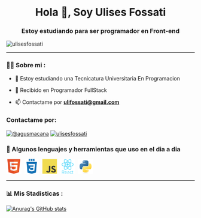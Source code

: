 <div id="header" align="center">
    <h1 align="center">Hola 👋, Soy Ulises Fossati</h1>
    <h3 align="center">Estoy estudiando para ser programador en Front-end</h3>
</div>


<p align="left"> <img src="https://komarev.com/ghpvc/?username=ulisesfossati&label=Profile%20views&color=0e75b6&style=flat" alt="ulisesfossati" /> </p>

---
### 👨‍💻 Sobre mi :
- 📝 Estoy estudiando una Tecnicatura Universitaria En Programacion
- 📝 Recibido en Programador FullStack 

- 📫 Contactame por **ulifossati@gmail.com**

<h3 align="left">Contactame por:</h3>

<p align="left">

<a href="https://twitter.com/UlisesFossati" target="blank"><img align="center" src="https://raw.githubusercontent.com/rahuldkjain/github-profile-readme-generator/master/src/images/icons/Social/twitter.svg" alt="@agusmacana" height="30" width="40" /></a>
<a href="https://www.instagram.com/ulisesfossati/" target="blank"><img align="center" src="https://raw.githubusercontent.com/rahuldkjain/github-profile-readme-generator/master/src/images/icons/Social/instagram.svg" alt="ulisesfossati" height="30" width="40" /></a>

</p>

<div align="left">
    <h3>🔨 Algunos lenguajes y herramientas que uso en el dia a dia</h3>
    <div>
        <img src="https://github.com/devicons/devicon/blob/master/icons/html5/html5-original.svg" title="HTML5" alt="HTML" width="40" height="40"/>&nbsp;
        <img src="https://github.com/devicons/devicon/blob/master/icons/css3/css3-plain-wordmark.svg"  title="CSS3" alt="CSS" width="40" height="40"/>&nbsp;
        <img src="https://github.com/devicons/devicon/blob/master/icons/javascript/javascript-original.svg" title="JavaScript" alt="JavaScript" width="40" height="40"/>&nbsp;
        <img src="https://github.com/devicons/devicon/blob/master/icons/react/react-original-wordmark.svg" title="React" alt="React" width="40" height="40"/>&nbsp;
        <img src="https://github.com/devicons/devicon/blob/master/icons/python/python-original.svg" title="Python" alt="Python" width="40" height="40";
        <img src="https://github.com/devicons/devicon/blob/master/icons/cplusplus/cplusplus-original.svg" title="C++" alt="C++" width="40" height="40";
        <img src="https://github.com/devicons/devicon/blob/master/icons/bootstrap/bootstrap-plain.svg" title="Bootstrap" alt="Bootstrap" width="40" height="40";
        
</div>

---
### 📊 Mis Stadisticas :

[![Anurag's GitHub stats](https://github-readme-stats.vercel.app/api?username=ulisesfossati)](https://github.com/anuraghazra/github-readme-stats)
